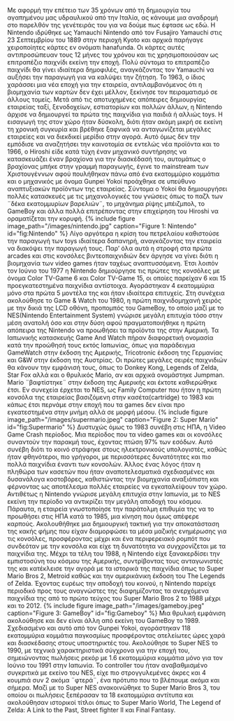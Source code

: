 Με αφορμή την επέτειο των 35 χρόνων από τη δημιουργία του αγαπημένου μας υδραυλικού από την Ιταλία, ας κάνουμε μια αναδρομή στο παρελθόν της γενέτειράς του για να δούμε πως έφτασε ως εδώ. Η Nintendo ιδρύθηκε ως Yamauchi Nintendo από τον Fusajiro Yamauchi στις 23 Σεπτεμβρίου του 1889 στην περιοχή Kyoto και αρχικά παρήγαγε χειροποίητες κάρτες εν ονόματι hanafunda. Οι κάρτες αυτές αντιπροσώπευαν τους 12 μήνες του χρόνου και τις χρησιμοποιούσαν ως επιτραπέζιο παιχνίδι εκείνη την εποχή. Πολύ σύντομα το επιτραπέζιο παιχνίδι θα γίνει ιδιαίτερα δημοφιλές, αναγκάζοντας τον Yamauchi να αυξήσει την παραγωγή για να καλύψει την ζήτηση. Το 1963, ο ίδιος χαράσσει μια νέα εποχή για την εταιρεία, αντιλαμβανόμενος ότι η βιομηχανία των καρτών δεν έχει μέλλον, ξεκίνησε τον πειραματισμό σε άλλους τομείς. Μετά από τις αποτυχημένες απόπειρες δημιουργίας εταιρείας ταξί, ξενοδοχείων, εστιατορίων και πολλών άλλων, η Nintendo άρχισε να δημιουργεί τα πρώτα της παιχνίδια για παιδιά ή αλλιώς toys. Η εισαγωγή της στον χώρο ήταν δύσκολη, διότι ήταν ακόμη μικρή σε εκείνη τη χρονική συγκυρία και βρέθηκε ξαφνικά να ανταγωνίζεται μεγάλες εταιρείες και να διεκδικεί μερίδιο στην αγορά. Αυτό όμως δεν την εμπόδισε να αναζητήσει την καινοτομία σε εντελώς νέα προϊόντα και το 1966, ο Hiroshi είδε κατά τύχη έναν μηχανικό συντήρησης να κατασκευάζει έναν βραχίονα για την διασκέδασή του, αυτομάτως ο βραχίονας μπήκε στην γραμμή παραγωγής, έγινε το mainstream των Χριστουγέννων αφού πουλήθηκαν πάνω από ένα εκατομμύριο κομμάτια και ο μηχανικός με όνομα Gunpei Yokoi προάχθηκε σε υπεύθυνο αναπτυξιακών προϊόντων της εταιρείας. Σύντομα ο Yokoi θα δημιουργήσει πολλές κατασκευές με τις μηχανολογικές του γνώσεις όπως το παζλ των ¨δέκα εκατομμυρίων βαρελιών¨, το μηχάνημα ρίψης μπέιζμπολ, το GameBoy και άλλα πολλά επιτρέποντας στην επιχείρηση του Hiroshi να οραματίζεται την κορυφή. 
{% include figure image_path="/images/nintendo.jpg" caption="Figure 1: Nintendo" id="fig:Nintendo" %}
Λίγο αργότερα η κρίση του πετρελαίου καθιστούσε την παραγωγή των toys ιδιαίτερα δαπανηρή, αναγκάζοντας την εταιρεία να διακόψει την παραγωγή τους. Παρ’ όλα αυτά η στροφή στα πρώτα arcades και στις κονσόλες βιντεοπαιχνιδιών δεν άργησε να γίνει διότι η βιομηχανία των video games ήταν ταχέως αναπτυσσόμενη. Έτσι λοιπόν τον Ιούνιο του 1977 η Nintendo δημιούργησε τις πρώτες της κονσόλες με όνομα Color TV-Game 6 και Color TV-Game 15, οι οποίες παρείχαν 6 και 15 προεγκατεστημένα παιχνίδια αντίστοιχα. Αγοράστηκαν 4 εκατομμύρια μόνο στα πρώτα 5 μοντέλα της και ήταν ιδιαίτερα επιτυχείς. Στη συνέχεια ακολούθησε το Game & Watch του 1980, η πρώτη παιχνιδομηχανή χειρός με την δικιά της LCD οθόνη, προπομπός του GameBoy, το οποίο μαζί με το NES(Nintendo Entertainment System) γνώρισε μεγάλη επιτυχία τόσο στην μέση ανατολή όσο και στην δύση αφού πραγματοποιήθηκε η πρώτη απόπειρα της Nintendo να προωθήσει τα προϊόντα της στην Αμερική. Τα Ιαπωνικής κατασκευής Game And Watch πήραν διαφορετική ονομασία κατά την προώθησή τους εκτός Ιαπωνίας, όπως για παράδειγμα GameWatch στην έκδοση της Αμερικής, Tricotronic έκδοση της Γερμανίας και G&W στην έκδοση της Αυστρίας. Οι πρώτες μεγάλες σειρές παιχνιδιών θα κάνουν την εμφάνισή τους, όπως το Donkey Kong, Legends of Zelda, Star Fox αλλά και ο θρυλικός Mario, αν και αρχικά ονομάστηκε Jumpman. Mario ¨βαφτίστηκε¨ στην έκδοση της Αμερικής και έκτοτε καθιερώθηκε έτσι. Εν συνεχεία έρχεται το NES, ως Family Computer που ήταν η πρώτη κονσόλα της εταιρείας βασιζόμενη στην κασέτα(cartridge) το 1983 και κάπως έτσι περνάμε στην εποχή που τα games δεν είναι προ εγκατεστημένα στην μνήμη αλλά σε μορφή μέσου. 
{% include figure image_path="/images/supermario.jpeg" caption="Figure 2: Super Mario" id="fig:Supermario" %}
Δυστυχώς όμως το 1983 συνέβη στις ΗΠΑ, η Video Game Crash περίοδος. Μια περίοδος που τα video games και οι κονσόλες συναντούν την παρακμή τους, έχοντας πτώση 97% των εσόδων. Αυτό συνέβη διότι το κοινό στράφηκε στους ηλεκτρονικούς υπολογιστές, καθώς ήταν φθηνότεροι, πιο γρήγοροι, με περισσότερες δυνατότητες και πιο πολλά παιχνίδια έναντι των κονσολών. Άλλος ένας λόγος ήταν η πληθώρα των κασετών που ήταν αναποτελεσματικά σχεδιασμένες και δυσανάλογα κοστοβόρες, καθιστώντας την βιομηχανία αναξιόπιστη και φέρνοντας ως αποτέλεσμα πολλές εταιρείες να εγκαταλείψουν τον χώρο. Αντιθέτως η Nintendo γνώρισε μεγάλη επιτυχία στην Ιαπωνία, με το NES εκείνη την περίοδο να αντικρίζει την μεγάλη αποδοχή του κόσμου. Πάραυτα, η εταιρεία γνωστοποίησε την παράτολμη επιθυμία της να το προωθήσει στις ΗΠΑ κατά το 1985, μια κίνηση που όμως απέφερε καρπούς. Ακολουθήθηκε μια δημιουργική τακτική για την αποκατάσταση της κακής φήμης που είχαν διαμορφώσει τα μέσα μαζικής ενημέρωσης για τις κονσόλες, προσφέροντας μέχρι και ένα περιφερειακό ρομπότ που συνδεόταν με την κονσόλα και είχε τη δυνατότητα να συγχρονίζεται με τα παιχνίδια της. Μέχρι τα τέλη του 1988, η Nintendo είχε ξανακερδίσει την εμπιστοσύνη του κόσμου της Αμερικής, συντρίβοντας τους ανταγωνιστές της και κατέκλεισε την αγορά με τα ιστορικά της παιχνίδια όπως το Super Mario Bros 2, Metroid καθώς και την αμερικάνικη έκδοση του The Legends of Zelda. Έχοντας ευρέως την αποδοχή του κοινού, η Nintendo παρείχε περιοδικό προς τους αναγνώστες της διαφημίζοντας τα ανερχόμενα παιχνίδια της από το πρώτο τεύχος του Super Mario Bros 2 το 1988 μέχρι και το 2012. 
{% include figure image_path="/images/gameboy.jpeg" caption="Figure 3: GameBoy" id="fig:Gameboy" %}
Μια θρυλική εμφάνιση ακολούθησε και δεν είναι άλλη από εκείνη του GameBoy το 1989. Σχεδιασμένο και αυτό από τον Gunpei Yokoi, αγοράστηκαν 118 εκατομμύρια κομμάτια παγκοσμίως προσφέροντας ατελείωτες ώρες χαρά και διασκέδασης στους υποστηρικτές του. Ακολούθησε το Super NES το 1990, με τεχνικά χαρακτηριστικά σύγχρονα για την εποχή του, σημειώνοντας πωλήσεις ρεκόρ με 1.6 εκατομμύρια κομμάτια μόνο για τον Ιούνιο του 1991 στην Ιαπωνία. Το controller του ήταν αναβαθμισμένο συγκριτικά με εκείνο του NES, είχε πιο στρογγυλεμένες άκρες και 4 κουμπιά συν 2 ακόμα ¨φτερά¨, ένα πρότυπο που το βλέπουμε ακόμα και σήμερα. Μαζί με το Super NES ανακοινώθηκε το Super Mario Bros 3, του οποίου οι πωλήσεις ξεπέρασαν τα 18 εκατομμύρια αντίτυπα και ακολούθησαν ιστορικοί τίτλοι όπως το Super Mario World, The Legend of Zelda: A Link to the Past, Street fighter II και Final Fantasy. 

[^1]: fig:Nintendo
[^2]: fig:Supermario
[^3]: fig:Gameboy
